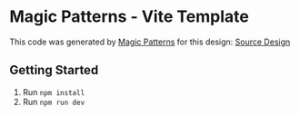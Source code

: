 # Magic Patterns - Vite Template

This code was generated by [Magic Patterns](https://magicpatterns.com) for this design: [Source Design](https://www.magicpatterns.com/c/cy6mn61nukvps2ebzbtfit)

## Getting Started

1. Run `npm install`
2. Run `npm run dev`
